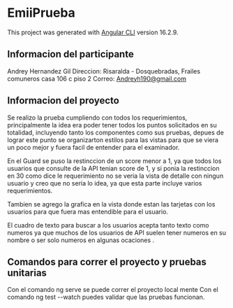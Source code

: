 # EmiiPrueba

This project was generated with [Angular CLI](https://github.com/angular/angular-cli) version 16.2.9.

## Informacion del participante

Andrey Hernandez Gil
Direccion: Risaralda - Dosquebradas, Frailes comuneros casa 106 c piso 2
Correo: Andreyh190@gmail.com

## Informacion del proyecto

Se realizo la prueba cumpliendo con todos los requerimientos, principalmente la idea era poder tener todos los puntos solicitados en su totalidad, incluyendo tanto los componentes como sus pruebas, depues de lograr este punto se organizarton estilos para las vistas para que se viera un poco mejor y fuera facil de entender para el examinador.

En el Guard se puso la restinccion de un score menor a 1, ya que todos los usuarios que consulte de la API tenian score de 1, y si ponia la restinccion en 30 como dice le requerimiento no se veria la vista de detalle con ningun usuario y creo que no seria lo idea, ya que esta parte incluye varios requerimientos.

Tambien se agrego la grafica en la vista donde estan las tarjetas con los usuarios para que fuera mas entendible para el usuario.

El cuadro de texto para buscar a los usuarios acepta tanto texto como numeros ya que muchos de los usuarios de API suelen tener numeros en su nombre o ser solo numeros en algunas ocaciones .

## Comandos para correr el proyecto y pruebas unitarias

Con el comando ng serve se puede correr el proyecto local mente
Con el comando ng test --watch puedes validar que las pruebas funcionan.
